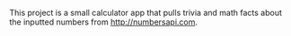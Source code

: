 This project is a small calculator app that pulls trivia and math facts about the inputted numbers from http://numbersapi.com. 
